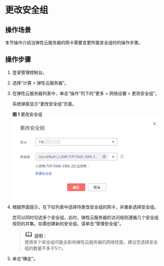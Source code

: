 # 更改安全组<a name="ZH-CN_TOPIC_0093492517"></a>

## 操作场景<a name="section5630193654713"></a>

本节操作介绍当弹性云服务器的网卡需要变更所属安全组时的操作步骤。

## 操作步骤<a name="section148110439474"></a>

1.  登录管理控制台。
2.  选择“计算 \> 弹性云服务器”。
3.  在弹性云服务器列表中，单击“操作”列下的“更多 \> 网络设置 \> 更改安全组”。

    系统弹窗显示“更改安全组”页面。

    **图 1**  更改安全组<a name="fig1891392910249"></a>  
    ![](figures/更改安全组.png "更改安全组")

4.  根据界面提示，在下拉列表中选择待更改安全组的网卡，并重新选择安全组。

    您可以同时勾选多个安全组，此时，弹性云服务器的访问规则遵循几个安全组规则的并集。如需创建新的安全组，请单击“管理安全组”。

    >![](public_sys-resources/icon-note.gif) **说明：**   
    >使用多个安全组可能会影响弹性云服务器的网络性能，建议您选择安全组的数量不多于5个。  

5.  单击“确定”。

